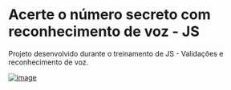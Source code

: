 # Acerte o número secreto com reconhecimento de voz - JS

Projeto desenvolvido durante o treinamento de JS - Validações e reconhecimento de voz.

<a href="https://fernandomontanari.github.io/numero-secreto-com-reconhecimento-de-voz-ALURA/">![image](https://user-images.githubusercontent.com/25597840/218172373-3b89372c-9fda-4931-b278-255b4d0f5b96.png)
</a>
